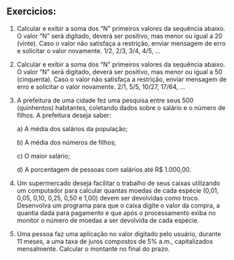## Exercicios:

01. Calcular e exibir a soma dos “N” primeiros valores da sequência abaixo. O valor “N” será digitado, deverá ser positivo, mas menor ou igual a 20 (vinte). Caso o valor não satisfaça a restrição, enviar mensagem de erro e solicitar o valor novamente. 1/2, 2/3, 3/4, 4/5, ...

02. Calcular e exibir a soma dos “N” primeiros valores da sequência abaixo. O valor “N” será digitado, deverá ser positivo, mas menor ou igual a 50 (cinquenta). Caso o valor não satisfaça a restrição, enviar mensagem de erro e solicitar o valor novamente. 2/1, 5/5, 10/27, 17/64, ...

03. A prefeitura de uma cidade fez uma pesquisa entre seus 500 (quinhentos) habitantes, coletando dados sobre o salário e o número de filhos. A prefeitura deseja saber:

	a) A média dos salários da população;

	b) A média dos números de filhos;

	c) O maior salário;
	
	d) A porcentagem de pessoas com salários até R$ 1.000,00.

04. Um supermercado deseja facilitar o trabalho de seus caixas utilizando um computador para calcular quantas moedas de cada espécie (0,01, 0,05, 0,10, 0,25, 0,50 e 1,00) devem ser devolvidas como troco. Desenvolva um programa para que o caixa digite o valor da compra, a quantia dada para pagamento e que após o processamento exiba no monitor o número de moedas a ser devolvida de cada espécie.

05. Uma pessoa faz uma aplicação no valor digitado pelo usuário, durante 11 meses, a uma taxa de juros compostos de 5% a.m., capitalizados mensalmente. Calcular o montante no final do prazo.

